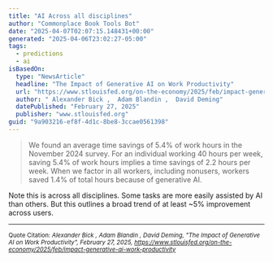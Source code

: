 ```yaml
---
title: "AI Across all disciplines"
author: "Commonplace Book Tools Bot"
date: "2025-04-07T02:07:15.148431+00:00"
generated: "2025-04-06T23:02:27-05:00"
tags:
  - predictions
  - ai
isBasedOn:
  type: "NewsArticle"
  headline: "The Impact of Generative AI on Work Productivity"
  url: "https://www.stlouisfed.org/on-the-economy/2025/feb/impact-generative-ai-work-productivity"
  author: " Alexander Bick ,  Adam Blandin ,  David Deming"
  datePublished: "February 27, 2025"
  publisher: "www.stlouisfed.org"
guid: "9a903216-ef8f-4d1c-8be8-3ccae0561398"
---
```


> We found an average time savings of 5.4% of work hours in the November 2024 survey. For an individual working 40 hours per week, saving 5.4% of work hours implies a time savings of 2.2 hours per week. When we factor in all workers, including nonusers, workers saved 1.4% of total hours because of generative AI.

Note this is across all disciplines. Some tasks are more easily assisted by AI than others. But this outlines a broad trend of at least ~5% improvement across users.

---

<sub>Quote Citation: <cite> Alexander Bick ,  Adam Blandin ,  David Deming, "The Impact of Generative AI on Work Productivity", February 27, 2025, <a href="https://www.stlouisfed.org/on-the-economy/2025/feb/impact-generative-ai-work-productivity">https://www.stlouisfed.org/on-the-economy/2025/feb/impact-generative-ai-work-productivity</a></cite></sub>